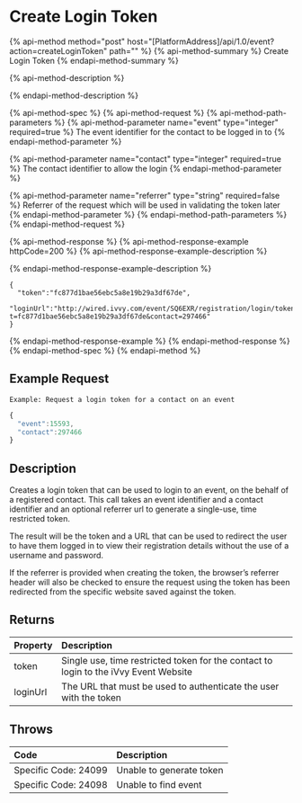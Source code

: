 # Create Login Token

{% api-method method="post" host="\[PlatformAddress\]/api/1.0/event?action=createLoginToken" path="" %}
{% api-method-summary %}
Create Login Token
{% endapi-method-summary %}

{% api-method-description %}

{% endapi-method-description %}

{% api-method-spec %}
{% api-method-request %}
{% api-method-path-parameters %}
{% api-method-parameter name="event" type="integer" required=true %}
The event identifier for the contact to be logged in to
{% endapi-method-parameter %}

{% api-method-parameter name="contact" type="integer" required=true %}
The contact identifier to allow the login
{% endapi-method-parameter %}

{% api-method-parameter name="referrer" type="string" required=false %}
Referrer of the request which will be used in validating the token later
{% endapi-method-parameter %}
{% endapi-method-path-parameters %}
{% endapi-method-request %}

{% api-method-response %}
{% api-method-response-example httpCode=200 %}
{% api-method-response-example-description %}

{% endapi-method-response-example-description %}

```text
{
  "token":"fc877d1bae56ebc5a8e19b29a3df67de",
  "loginUrl":"http://wired.ivvy.com/event/SQ6EXR/registration/login/token?t=fc877d1bae56ebc5a8e19b29a3df67de&contact=297466"
}
```
{% endapi-method-response-example %}
{% endapi-method-response %}
{% endapi-method-spec %}
{% endapi-method %}

## Example Request

`Example: Request a login token for a contact on an event`

```javascript
{
  "event":15593,
  "contact":297466
}
```

## Description

Creates a login token that can be used to login to an event, on the behalf of a registered contact. This call takes an event identifier and a contact identifier and an optional referrer url to generate a single-use, time restricted token.

The result will be the token and a URL that can be used to redirect the user to have them logged in to view their registration details without the use of a username and password.

If the referrer is provided when creating the token, the browser’s referrer header will also be checked to ensure the request using the token has been redirected from the specific website saved against the token.

## Returns

| Property | Description |
| :--- | :--- |
| token | Single use, time restricted token for the contact to login to the iVvy Event Website |
| loginUrl | The URL that must be used to authenticate the user with the token |

## Throws

| Code | Description |
| :--- | :--- |
| Specific Code: 24099 | Unable to generate token |
| Specific Code: 24098 | Unable to find event |

